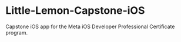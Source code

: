 # Little-Lemon-Capstone-iOS
Capstone iOS app for the Meta iOS Developer Professional Certificate program.
